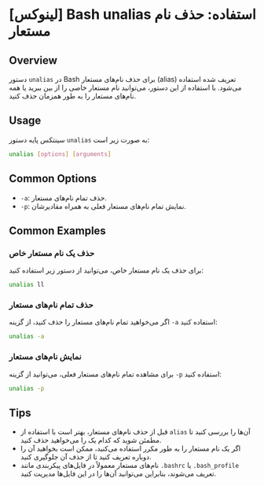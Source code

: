 # [لینوکس] Bash unalias استفاده: حذف نام مستعار

## Overview
دستور `unalias` در Bash برای حذف نام‌های مستعار (alias) تعریف شده استفاده می‌شود. با استفاده از این دستور، می‌توانید نام مستعار خاصی را از بین ببرید یا همه نام‌های مستعار را به طور همزمان حذف کنید.

## Usage
سینتکس پایه دستور `unalias` به صورت زیر است:

```bash
unalias [options] [arguments]
```

## Common Options
- `-a`: حذف تمام نام‌های مستعار.
- `-p`: نمایش تمام نام‌های مستعار فعلی به همراه مقادیرشان.

## Common Examples

### حذف یک نام مستعار خاص
برای حذف یک نام مستعار خاص، می‌توانید از دستور زیر استفاده کنید:

```bash
unalias ll
```

### حذف تمام نام‌های مستعار
اگر می‌خواهید تمام نام‌های مستعار را حذف کنید، از گزینه `-a` استفاده کنید:

```bash
unalias -a
```

### نمایش نام‌های مستعار
برای مشاهده تمام نام‌های مستعار فعلی، می‌توانید از گزینه `-p` استفاده کنید:

```bash
unalias -p
```

## Tips
- قبل از حذف نام‌های مستعار، بهتر است با استفاده از `alias` آن‌ها را بررسی کنید تا مطمئن شوید که کدام یک را می‌خواهید حذف کنید.
- اگر یک نام مستعار را به طور مکرر استفاده می‌کنید، ممکن است بخواهید آن را دوباره تعریف کنید تا از حذف آن جلوگیری کنید.
- نام‌های مستعار معمولاً در فایل‌های پیکربندی مانند `.bashrc` یا `.bash_profile` تعریف می‌شوند، بنابراین می‌توانید آن‌ها را در این فایل‌ها مدیریت کنید.
